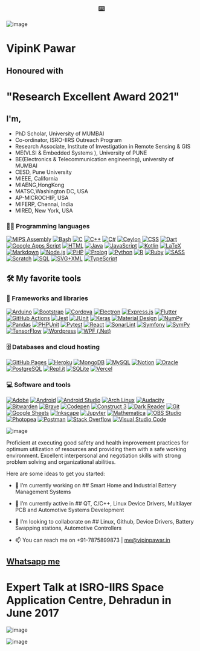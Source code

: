 <!-- markdownlint-disable MD033 MD041-->
<p align="center">
  <h3 align="center">⌨️</h3>
</p>

<p align="center">
  <!--<img src="https://readme-typing-svg.herokuapp.com/?lines=Don't+Judge+me+blindly,;You+are+watching;The+tip+of+an+Iceberg&font=Fira%20Code&center=true&width=380&height=50">-->
  
 <!-- <img src="https://readme-typing-svg.herokuapp.com?color=%237E1E83&size=24&center=true&lines=Don't+judge+me+blindly;You're+watching+just+a+tip+of+;An+Iceberg">
</p>

<!--https://readme-typing-svg.herokuapp.com/demo/-->
<!-- markdownlint-enable MD033 -->





<!--Old Format-->
![image](https://raw.githubusercontent.com/vipinkumarpawar/vipinkumarpawar/main/hello%20word.gif)

# VipinK Pawar   

## Honoured with 
# "Research Excellent Award 2021" 


## I'm,
- PhD Scholar, University of MUMBAI
- Co-ordinator, ISRO-IIRS Outreach Program
- Research Associate, Institute of Investigation in Remote Sensing & GIS
- ME(VLSI & Embedded Systems ), University of PUNE
- BE(Electronics & Telecommunication engineering), university of MUMBAI
- CESD, Pune University
- MIEEE, California
- MIAENG,HongKong
- MATSC,Washington DC, USA
- AP-MICROCHIP, USA
- MIFERP, Chennai, India
- MIRED, New York, USA

### 👨‍💻 Programming languages

<p>
    <a href="https://github.com/search?q=user%3ADenverCoder1+language%3Aassembly"><img alt="MIPS Assembly" src="https://custom-icon-badges.herokuapp.com/badge/Assembly-525252.svg?logo=asm-hex&logoColor=white"></a>
    <a href="https://github.com/search?q=user%3ADenverCoder1+language%3Abash"><img alt="Bash" src="https://img.shields.io/badge/Bash-121011.svg?logo=gnu-bash&logoColor=white"></a>
    <a href="https://github.com/search?q=user%3ADenverCoder1+language%3Ac"><img alt="C" src="https://custom-icon-badges.herokuapp.com/badge/C-03599C.svg?logo=c-in-hexagon&logoColor=white"></a>
    <a href="https://www.vipinpawar.in"><img alt="C++" src="https://custom-icon-badges.herokuapp.com/badge/C++-9C033A.svg?logo=cpp2&logoColor=white"></a>
    <a href="https://www.vipinpawar.in"><img alt="C#" src="https://custom-icon-badges.herokuapp.com/badge/C%23-68217A.svg?logo=cs2&logoColor=white"></a>
    <a href="https://www.vipinpawar.in"><img alt="Ceylon" src="https://custom-icon-badges.herokuapp.com/badge/Ceylon-E39842.svg?logo=ceylon&logoColor=white"></a>
    <a href="https://www.vipinpawar.in"><img alt="CSS" src="https://img.shields.io/badge/CSS-1572B6.svg?logo=css3&logoColor=white"></a>
    <a href="https://www.vipinpawar.in"><img alt="Dart" src="https://img.shields.io/badge/Dart-15A6C4.svg?logo=dart&logoColor=white"></a>
    <a href="https://www.vipinpawar.in"><img alt="Google Apps Script" src="https://custom-icon-badges.herokuapp.com/badge/Google%20Apps%20Script-02569B.svg?logo=color-swatch&logoColor=white"></a>
    <a href="https://www.vipinpawar.in"><img alt="HTML" src="https://img.shields.io/badge/HTML-E34F26.svg?logo=html5&logoColor=white"></a>
    <a href="https://www.vipinpawar.in"><img alt="Java" src="https://img.shields.io/badge/Java-007396.svg?logo=java&logoColor=white"></a>
    <a href="https://www.vipinpawar.in"><img alt="JavaScript" src="https://img.shields.io/badge/JavaScript-F7DF1E.svg?logo=javascript&logoColor=black"></a>
    <a href="https://www.vipinpawar.in"><img alt="Kotlin" src="https://img.shields.io/badge/Kotlin-0095D5.svg?logo=Kotlin&logoColor=white"></a>
    <a href="https://www.vipinpawar.in"><img alt="LaTeX" src="https://img.shields.io/badge/LaTeX-008080.svg?logo=LaTeX&logoColor=white"></a>
    <a href="https://www.vipinpawar.in"><img alt="Markdown" src="https://img.shields.io/badge/Markdown-000000.svg?logo=markdown&logoColor=white"></a>
    <a href="https://www.vipinpawar.in"><img alt="Node.js" src="https://img.shields.io/badge/Node.js-43853D.svg?logo=node.js&logoColor=white"></a>
    <a href="https://www.vipinpawar.in"><img alt="PHP" src="https://img.shields.io/badge/PHP-777BB4.svg?logo=php&logoColor=white"></a>
    <a href="https://www.vipinpawar.in"><img alt="Prolog" src="https://custom-icon-badges.herokuapp.com/badge/Prolog-E61B23.svg?logo=swi-prolog&logoColor=white"></a>
    <a href="https://www.vipinpawar.in"><img alt="Python" src="https://img.shields.io/badge/Python-14354C.svg?logo=python&logoColor=white"></a>
    <a href="https://www.vipinpawar.in"><img alt="R" src="https://img.shields.io/badge/R-276DC3.svg?logo=r&logoColor=white"></a>
    <a href="https://www.vipinpawar.in"><img alt="Ruby" src="https://img.shields.io/badge/Ruby-CC342D.svg?logo=ruby&logoColor=white"></a>
    <a href="https://www.vipinpawar.in"><img alt="SASS" src="https://img.shields.io/badge/Sass-hotpink.svg?logo=SASS&logoColor=white"></a>
    <a href="https://www.vipinpawar.in"><img alt="Scratch" src="https://img.shields.io/badge/Scratch-4D97FF.svg?logo=scratch&logoColor=white"></a>
    <a href="https://www.vipinpawar.in"><img alt="SQL" src="https://custom-icon-badges.herokuapp.com/badge/SQL-025E8C.svg?logo=database&logoColor=white"></a>
    <a href="https://www.vipinpawar.in"><img alt="SVG+XML" src="https://img.shields.io/badge/SVG%2BXML-e0982c.svg?logo=svg&logoColor=white"></a>
    <a href="https://www.vipinpawar.in"><img alt="TypeScript" src="https://img.shields.io/badge/TypeScript-007ACC.svg?logo=typescript&logoColor=white"></a>
</p>


## 🛠️ My favorite tools
### 🧰 Frameworks and libraries

<p>
    <a href="#"><img alt="Arduino" src="https://img.shields.io/badge/-Arduino-00979D?logo=Arduino&logoColor=white"></a>
    <a href="#"><img alt="Bootstrap" src="https://img.shields.io/badge/Bootstrap-7952B3.svg?logo=bootstrap&logoColor=white"></a>
    <a href="#"><img alt="Cordova" src="https://img.shields.io/badge/-Cordova-E8E8E8?logo=apache-cordova&logoColor=black"></a>
    <a href="#"><img alt="Electron" src="https://img.shields.io/badge/Electron-20232e.svg?logo=electron&logoColor=white"></a>
    <a href="#"><img alt="Express.js" src="https://img.shields.io/badge/Express.js-404d59.svg?logo=express&logoColor=white"></a>
    <a href="#"><img alt="Flutter" src="https://img.shields.io/badge/Flutter-02569B.svg?logo=flutter&logoColor=white"></a>
    <a href="#"><img alt="GitHub Actions" src="https://img.shields.io/badge/GitHub%20Actions-2671E5.svg?logo=github%20actions&logoColor=white"></a>
    <a href="#"><img alt="Jest" src="https://img.shields.io/badge/Jest-C21325.svg?logo=jest&logoColor=white"></a>
    <a href="#"><img alt="JUnit" src="https://custom-icon-badges.herokuapp.com/badge/JUnit-25A162.svg?logo=check-circle&logoColor=white"></a>
    <a href="#"><img alt="Keras" src="https://img.shields.io/badge/Keras-D00000.svg?logo=Keras&logoColor=white"></a>
    <a href="#"><img alt="Material Design" src="https://img.shields.io/badge/Material%20Design-0081CB.svg?logo=material-design&logoColor=white"></a>
    <a href="#"><img alt="NumPy" src="https://img.shields.io/badge/Numpy-013243.svg?logo=numpy&logoColor=white"></a>
    <a href="#"><img alt="Pandas" src="https://img.shields.io/badge/Pandas-150458.svg?logo=pandas&logoColor=white"></a>
    <a href="#"><img alt="PHPUnit" src="https://custom-icon-badges.herokuapp.com/badge/PHPUnit-366488.svg?logo=test-tube&logoColor=white"></a>
    <a href="#"><img alt="Pytest" src="https://img.shields.io/badge/Pytest-0A9EDC.svg?logo=pytest&logoColor=white"></a>
    <a href="#"><img alt="React" src="https://img.shields.io/badge/React-20232a.svg?logo=react&logoColor=%2361DAFB"></a>
    <a href="#"><img alt="SonarLint" src="https://img.shields.io/badge/-SonarLint-CB2029?logo=sonarlint&logoColor=white"></a>
    <a href="#"><img alt="Symfony" src="https://img.shields.io/badge/Symfony-111111.svg?logo=symfony&logoColor=white"></a>
    <a href="#"><img alt="SymPy" src="https://img.shields.io/badge/Sympy-3B5526.svg?logo=sympy&logoColor=white"></a>
    <a href="#"><img alt="TensorFlow" src="https://img.shields.io/badge/TensorFlow-FF6F00.svg?logo=TensorFlow&logoColor=white"></a>
    <a href="#"><img alt="Wordpress" src="https://img.shields.io/badge/Wordpress-21759B?logo=wordpress&logoColor=white"></a>
    <a href="#"><img alt="WPF (.Net)" src="https://img.shields.io/badge/WPF-5C2D91?logo=.net&logoColor=white"></a>
</p>

### 🗄️ Databases and cloud hosting

<p>
    <a href="#"><img alt="GitHub Pages" src="https://img.shields.io/badge/GitHub%20Pages-327FC7.svg?logo=github&logoColor=white"></a>
    <a href="#"><img alt="Heroku" src="https://img.shields.io/badge/Heroku-430098.svg?logo=heroku&logoColor=white"></a>
    <a href="#"><img alt="MongoDB" src ="https://img.shields.io/badge/MongoDB-4ea94b.svg?logo=mongodb&logoColor=white"></a>
    <a href="#"><img alt="MySQL" src="https://img.shields.io/badge/MySQL-00f.svg?logo=mysql&logoColor=white"></a>
    <a href="#"><img alt="Notion" src="https://img.shields.io/badge/Notion-010101.svg?logo=notion&logoColor=white"></a>
    <a href="#"><img alt="Oracle" src ="https://img.shields.io/badge/Oracle-F00000.svg?logo=oracle&logoColor=white"></a>
    <a href="#"><img alt="PostgreSQL" src ="https://img.shields.io/badge/PostgreSQL-316192.svg?logo=postgresql&logoColor=white"></a>
    <a href="#"><img alt="Repl.it" src="https://img.shields.io/badge/Repl.it-0D101E.svg?logo=Replit&logoColor=white"></a>
    <a href="#"><img alt="SQLite" src ="https://img.shields.io/badge/SQLite-07405e.svg?logo=sqlite&logoColor=white"></a>
    <a href="#"><img alt="Vercel" src="https://img.shields.io/badge/Vercel-000000.svg?logo=vercel&logoColor=white"></a>
</p>

### 💻 Software and tools

<p>
    <a href="#"><img alt="Adobe" src="https://img.shields.io/badge/Adobe-FF0000.svg?logo=adobe&logoColor=white"></a>
    <a href="#"><img alt="Android" src="https://img.shields.io/badge/Android-3DDC84?logo=android&logoColor=white"></a>
    <a href="#"><img alt="Android Studio" src="https://img.shields.io/badge/Android%20Studio-008678.svg?logo=android-studio&logoColor=white"></a>
    <a href="#"><img alt="Arch Linux" src="https://img.shields.io/badge/Arch%20Linux-1793D1.svg?logo=arch-linux&logoColor=white"></a>
    <a href="#"><img alt="Audacity" src="https://img.shields.io/badge/-Audacity-0000CC?logo=audacity&logoColor=white"></a>
    <a href="#"><img alt="Bitwarden" src="https://img.shields.io/badge/-Bitwarden-175DDC?logo=bitwarden&logoColor=white"></a>
    <a href="#"><img alt="Brave" src="https://img.shields.io/badge/-Brave-FB542B?logo=brave&logoColor=white"></a>
    <a href="#"><img alt="Codepen" src="https://img.shields.io/badge/Codepen-000000.svg?logo=codepen&logoColor=white"></a>
    <a href="#"><img alt="Construct 3" src="https://img.shields.io/badge/Construct%203-00b56a.svg?logo=construct-3&logoColor=white"></a>
    <a href="#"><img alt="Dark Reader" src="https://img.shields.io/badge/-Dark%20Reader-141E24?logo=dark-reader&logoColor=white"></a>
    <a href="#"><img alt="Git" src="https://img.shields.io/badge/Git-F05033.svg?logo=git&logoColor=white"></a>
    <a href="#"><img alt="Google Sheets" src="https://img.shields.io/badge/Google%20Sheets-34A853.svg?logo=google%20sheets&logoColor=white"></a>
    <a href="#"><img alt="Inkscape" src="https://img.shields.io/badge/Inkscape-000000?logo=Inkscape&logoColor=white"></a>
    <a href="#"><img alt="Jupyter" src="https://img.shields.io/badge/Jupyter-F37626.svg?logo=Jupyter&logoColor=white"></a>
    <a href="#"><img alt="Mathematica" src="https://img.shields.io/badge/Mathematica-DD1100.svg?logo=wolfram-mathematica&logoColor=white"></a>
    <a href="#"><img alt="OBS Studio" src="https://img.shields.io/badge/-OBS%20Studio-302E31?logo=obs-studio&logoColor=white"></a>
    <a href="#"><img alt="Photopea" src="https://img.shields.io/badge/Photopea-18A497?logo=photopea&logoColor=white"></a>
    <a href="#"><img alt="Postman" src="https://img.shields.io/badge/Postman-FF6C37?logo=postman&logoColor=white"></a>
    <a href="#"><img alt="Stack Overflow" src="https://img.shields.io/badge/-Stack%20Overflow-FE7A16?logo=stack-overflow&logoColor=white"></a>
    <a href="#"><img alt="Visual Studio Code" src="https://img.shields.io/badge/Visual%20Studio%20Code-0078d7.svg?logo=visual-studio-code&logoColor=white"></a>
</p>




![image](https://aptronicssoftware.com/wp-content/uploads/2020/08/website-development.gif)



Proficient at executing good safety and health improvement practices for optimum utilization of resources and providing them with a safe working environment. Excellent interpersonal and negotiation skills with strong problem solving and organizational abilities. 


Here are some ideas to get you started:

- 🔭 I’m currently working on ## Smart Home and Industrial Battery Management Systems 
- 🌱 I’m currently active in ## QT, C/C++, Linux Device Drivers, Multilayer PCB and Automotive Systems Development
- 👯 I’m looking to collaborate on ## Linux, Github, Device Drivers, Battery Swapping stations, Automotive Controllers

- 📫 You can reach me on +91-7875899873 | me@vipinpawar.in


## [Whatsapp me](https://wa.me/+917875899873/?text=Hi%20VipinK,%20Github%20Reference)

# Expert Talk at ISRO-IIRS Space Application Centre, Dehradun in June 2017
![image](https://raw.githubusercontent.com/vipinkumarpawar/vipinkumarpawar/main/isro%20lecture.jpg)

![image](https://res.cloudinary.com/mohin-in/image/upload/v1600498904/main/hero.gif)




